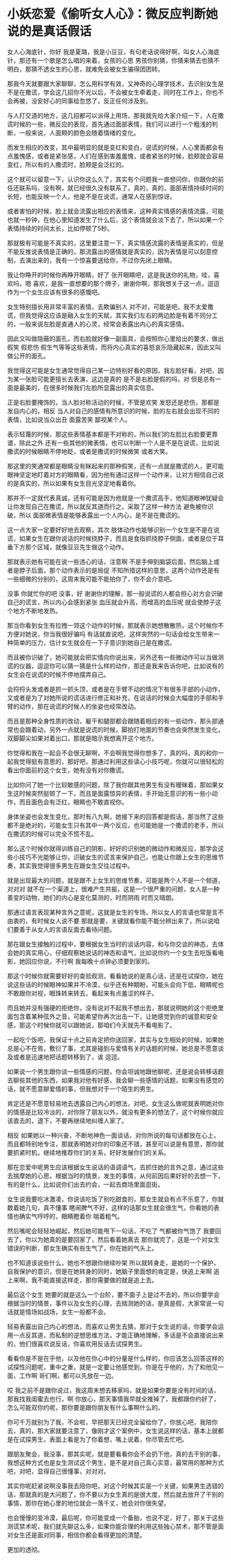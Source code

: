 # 小妖恋爱《偷听女人心》：微反应判断她说的是真话假话

女人心海底针，你好 我是夏璐，我是小豆豆，有句老话说得好啊，叫女人心海底针，那还有一个歌是怎么唱的来着，女孩的心思 男孩你别猜，你猜来猜去也猜不明白，那猜不透女生的心思，就难免会被女生骗得团团转。

那我今天就要跟大家聊聊，怎么用科学有效，又神奇的心理学技术，去识别女生是不是在撒谎，学会这几招你不光以后，不会被女生牵着走，同时在工作上，你也不会再被，没安好心的同事给忽悠了，反正任何涉及到。

与人打交道的地方，这几招都可以派得上用场，那我就先给大家介绍一下，人在撒谎时候的一些，微反应的表现，首先通过面部表情，我们可以进行一个粗浅的判断，一般来说，人面颊的颜色会随着情绪的变化。

而发生相应的改变，其中最明显的就是变红和变白，说谎的时候，人心里面都会有点羞愧感，或者是紧张感，人们在感到害羞羞愧，或者紧张的时候，脸颊就会容易变红，所以有的人撒谎时，脸颊是会泛红的。

这个就可以留意一下，认识你这么久了，其实有个问题我一直想问你，你跟你的前任还联系吗，没有啊，就已经很久没有联系了，真的，真的，面部表情持续时间的长短，也能反映一个人，他是不是在说谎，通常人在感到惊讶。

或者害怕的时候，脸上就会流露出相应的表情来，这种真实情感的表情流露，可能也就一秒钟，在他心里知道发生了什么后，这个表情就会淡下去了，所以如果一个表情持续的时间太长，比如停顿了5秒。

那就极有可能是不真实的，这里要注意一下，真实情感流露的表情是真实的，但是不能反推说表情是正确的，那流露出的感情就是真实的，因为表情是可以刻意控制，去演出来的，我有一个惊喜要送给你，不过你先闭上眼睛。

我让你睁开的时候你再睁开眼睛，好了 张开眼睛吧，这是我送你的礼物，哇，喜欢吗，嗯 喜欢，是我一直想要的那个牌子，谢谢你啊，那我想关于这一点，逗逗作为一个女生应该有很多的感慨吧。

女生特别擅长用非常丰富的表情，去欺骗别人 对不对，可能是吧，我不太爱撒谎，但我觉得这应该是融入女生的天赋，其实我们左右的两边脸是有着不同分工的，一般来说左脸是直通人的心灵，经常会表露出内心的真实感情。

因此又叫做隐蔽的面孔，而右脸就好像一副面具，会按照你心里给出的要求，做出假笑 假悲伤 假生气等等这些表情，而将内心真实的喜怒哀乐隐藏起来，因此又叫做公开的面孔。

我觉得这可能是女生通常觉得自己某一边特别好看的原因，我左脸好看，对吧，因为某一张脸可能更擅长去表演，这边是真的 是不是右脸是假的吗，对 但是总有一面是最美的，在很多时候我们左脸所显露出的真实信息。

正是右脸要掩饰的，当人脸对称活动的时候，不管是欢笑 发怒还是悲伤，那都是发自内心的，相反 当人对自己的感情有所意识的时候，脸的左右就会出现不同的表情，比如说当众出丑 面露苦笑 鄙视某个人。

表示轻蔑的时候，那这些表情基本都是不对称的，所以我们的左脸比右脸要更靠谱，除此之外 还有一些其他的微表情，也可以判断一个人是不是在说谎，比如说撒谎的时候眼睛不停地眨，或者是撒谎的时候微笑 或者大笑。

那这里的笑通常都是眼睛没有眯起来的那种假笑，还有一点就是撒谎的人，更可能眼神坚定地盯着对方的眼睛看，因为他有通过这样一个动作来，让对方相信自己说的是真实的，所以如果有女生目光坚定地看着你。

那并不一定就代表真诚，还有可能是因为他就是一个撒谎高手，他知道眼神犹疑会让你发现自己在撒谎，所以就反其道而行之，采取了这样一种方法 避免被你识破，所以 面部微表情是能够表露出一个人内心，是不是在撒谎的。

这一点大家一定要好好地去观察，其次 肢体动作也能够识别一个女生是不是在说谎，如果女生在跟你说话的时候挠脖子，而且是食指抓挠脖子侧面，或者是位于耳垂下方那个区域，就像豆豆先生做这个动作。

那就表示她有可能在说一些违心的话，注意啊 不是手伸到脑袋后面，然后脑上或者是脖子后面，那个动作表示的是局促 不知所措这样的意思，这两个动作还是有一些细微的分别的，这周末我可能不能拍你了，你不会介意吧。

没事 你就忙你的吧 没事，好 谢谢你的理解，那一般说谎的人都会担心对方会识破自己的谎言，所以内心会感到紧张 血压就会升高，而增高的血压呢 就会使脖子这个地方不断地发热。

那当你看到女生有拉拽一领这个动作的时候，那就表示她想散散热，这个时候你不方便对她说，你当我很好骗吗 有话就直说吧，这样突然的一句话会给女生带来一种简单的压力，估计女生就会在一下子意识到她自己是在撒谎。

而且被你识破了，她可能就会把实情向你说出来，另外还有一些微动作可以当做测谎的仪器，逗逗你可以猜一猜是什么样的动作，那还是我来告诉你吧，比如说有的女生会在说谎的时候不停地摆弄自己。

会捋捋头发或者是抓一抓头顶，或者是在手臂不动的情况下有很多手部的小动作，又或者是为了对她所说的谎话进行修正和补充，在说话的时候会大幅度的手部和手臂的动作，那在说谎的时候人的坐姿也经常改动。

而且是那种全身性质的改动，躯干和腿部都会跟随着相应的有一些动作，那头部通常也会跟着动，另外一点就是说谎的时候，脚拍打地面的节奏也会突然发生变化，双脚脚尖如果对着出口，那就是暗示我想离开这个地方。

你觉得和我在一起会不会很无聊啊，不会啊我觉得你想多了，真的吗，真的和你一起我觉得挺有意思的，那好吧，那通过利用这些读心小技巧呢，你就可以很轻松的看出你面前的这个女生，她有没有对你撒谎。

比如你问了她一个比较敏感的问题，除了我你跟其他男生有没有暧昧着，那如果女生这时候突然挺顿了一下，而且是面露惊异的表情，手开始无意识的有一些小动作，而且面色会有泛红，眼睛也不敢直视你。

身体坐姿也会发生变化，那时有八九啊，她接下来的回答都是假话，那当然了这些都不是绝对的，可能女生只有其中一两个反应，也可能她是一个撒谎的老手，所以在撒谎的时候可以完全不慌不乱。

那么这个时候你就得训练自己的阴影，好好的识别她的微动作和微反应，那学会这些小技巧不光能够让你，识破女生的谎言来保护自己，也能让你跟上女生的思维节奏，其实我觉得很多男生在跟女生交往过程中。

就是出现最大的问题，就是跟不上女生的思维节奏，可能是两个人不是一个频道，对对对 就不在一个渠道上，很难产生共振，这是一个很严重的问题，女人是一种善变的动物，她们的内心是变化莫测的，时而阴雨 时而又晴朗。

那通过语言表现某种言外之意呢，这就是女生的专场，所以女人的言语也常是言不由衷的，有时候女人说不要 那就是要，关键就看你能不能分辨出来了，所以说咱们要善于从女人的言语反面去看待问题。

那在跟女生接触的过程中，要根据女生当时的谈话内容，和与你交谈的神态，去体会她的真实用心，仔细观察她说话的神态和语气，比如说你约一个女生去吃饭看电影，她回应你说，不行啊 我每晚十点钟必须要到家的。

那这个时候你就需要好好的查验观测，看看她说的是真心话，还是在试探你，她在说这些话的时候眼神如果并不冷漠，似乎还有种期盼，可能头会向下低，眼睛呢也不敢跟你对视，眼珠转来转去，看起来有点羞涩的样子。

而且她并没有强硬的拒绝你，没有说对不起我不想出去，那就说明她的这个拒绝里面包含着某种弦外之音，可能希望你再次出击一下，让她感觉到你的诚意和安全感，那这个时候你就可以跟她说，那咱们今天就先不看电影了。

一起吃个饭吧，我保证十点之前肯定把你送回家，其实与女生相处的时候，如果她总是心不在焉，敷衍了事，尤其是碰到与爱情有关的话题的时候，她总是不愿意谈及或者是迅速地把话题转移到了，诶 逗逗。

如果说一个男生跟你谈一些情感的问题，你会坦诚地跟他聊呢，还是说会转移话题去聊些其他的东西，如果我对他有好感，我会聊一些感情的话题，如果没有感觉的话，就不愿意聊爱情的事，但我想对于一个陌生的男生。

肯定还是不愿意轻易地去透露自己内心的想法，对吧，女生这么做呢就表明她对你的情感是比较冷淡的，对你除了朋友以外，就没有更多的想法了，这个时候你就应该直去的，退下，不要再继续地纠缠人家了。

相反 如果她以一种兴奋，不断地神色一面谈话，对你所说的每句话都放在心上，而且都特别地专注，那就表明她对你的印象还不错，甚至可以说是有意思，那你就要抓紧时机，继续地推荐你们的关系，好好发展你们的关系。

那在恋爱中呢男生应该根据女生说话的语调语气，去抓住她的言外之意，通过这些去揣摩她的心思，根据当时的情景，发生的事情，从何前因后果好好的去想一下，有的是什么，比如说你们出去约会，一起去商场里面逛街。

女生说我要吃冰激凌，你说该吃饭了别吃甜食的，那女生就会有点不乐意了，你就数着她几句，真不懂事 瞎闹脾气不好，这样的话那女生就会很生气，你看她的表情也确实气哼哼的，眼睛瞪着你 喘着粗气。

然后嘴呢会轻轻地崛起，然后她可能甩下一句话，不吃了 气都被你气饱了 我要回去了，你以为她真的是要回家了，然后看着她离去 那你就完了，这是一个对女生错误的判断，那女生确实有些生气了，你在她的气头上。

也不知道该说些什么，她也不想跟你继续吵架 所以就转身走，是她的一个保护，自我保护的意识，但是在她转身的同时，她脑子里面想的肯定是，快追上来啊 追上来啊，我不能直接这样走，那你需要做的就是追上去。

最后这个女生 她要的就是这么一个台阶，要不面子上是过不去的，所以你要学会根据当时的情景，事件以及女生的心理，去揣测她的话，是真是假，大家常说一句话就是情场如战场，女生一般都不会。

轻易表露出自己内心的想法，而喜欢让男生去猜，那对于女生说的话，你要学会运用一点反其道，而私制的逆想思维方法，才能正确地理解，多话是不会直接说出来的，他们很喜欢说反话，你喜欢用反话去试探男生。

看看你是不是在乎他，以及他在你心中的分量是什么样的，你应该怎么回答这样的试探性问题呢，重中之重，就是一定要让他感觉到，你是在乎他的，为了和他见一面，工作啊 哥们啊，都可以先放在一边。

哎 我之前不是跟你说过，我这周末想去移家吗，就是如果你要是没有时间的话，那我找我闺蜜去也行，啊 你放心，那天事情我早就全推掉了，我都跟你约好了，怎么可能双你约呢，那你要是跟你朋友有什么事啊什么的。

你可千万就别为了我，不会啦，早把那天已经完全留给你了，你放心吧，我陪你去，真的，那大家就要注意了，像刚才这个案例中，女生说这样的话，基本上就都是在试探男生，表面上看是为了你着想，嘴上说着，你尽管去忙吧。

跟朋友聚会，我没事，那其实呢，就是要看看你会不会扔下他，真的去干别的事，我想这种方式也是女生测试这个男生，是不是对自己真心实意，最常用的那种方式吧，对吧，显得自己很懂事，对对对。

其实你呢赶紧说啊没事我去陪你吧，对这个时候其实是一个关键，如果男生选错的话，那就真的是大问题了，你不要以为女生真的是很大度，然后就去放开了干别的事情，那你在她心里的地位就会一落千丈，她会对你很失望。

也会慢慢的变冷漠，最后呢，你可能变成一个备胎，也说不定，好了，那关于这些测谎禁术呢，我们就先聊这么多，如果你能合理的利用这些独心禁术，那不管是面对女生还是面对同事，相信你都会看得更加的清楚。

更加的透彻。